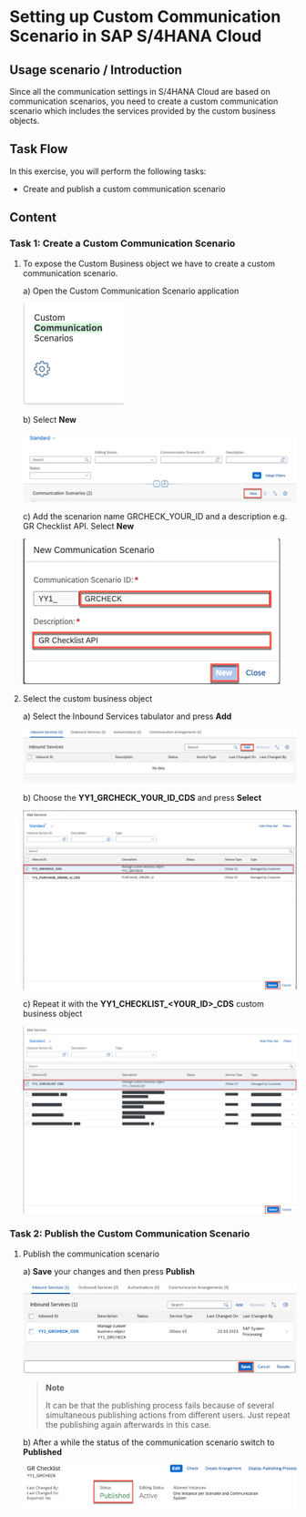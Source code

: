 # Setting up Custom Communication Scenario in SAP S/4HANA Cloud

## Usage scenario / Introduction 

Since all the communication settings in S/4HANA Cloud are based on communication scenarios, you need to create a custom communication scenario which includes the services provided by the custom business objects.


## Task Flow  

In this exercise, you will perform the following tasks:

* Create and publish a custom communication scenario


## Content

### Task 1: Create a Custom Communication Scenario

   1. To expose the Custom Business object we have to create a custom communication scenario.
      
      a) Open the Custom Communication Scenario application

         ![custom cs](./img/cs_app.png)

      b) Select **New**

         ![add cs](./img/cs_new.png)

      c) Add the scenarion name GRCHECK_YOUR_ID and a description e.g. GR Checklist API. Select **New**

         ![add cs](./img/cs_new2.png)

   2. Select the custom business object
     
      a) Select the Inbound Services tabulator and press **Add**
       
         ![add inbound service](./img/cs_add_inbound_service.png)
     
      b) Choose the **YY1_GRCHECK_YOUR_ID_CDS** and press **Select**

         ![select bo](./img/cs_select_service.png)

      c) Repeat it with the **YY1_CHECKLIST_\<YOUR_ID\>_CDS** custom business object

         ![select bo](./img/cs_checklist_select_service.png)

### Task 2: Publish the Custom Communication Scenario

   1. Publish the communication scenario
      
      a) **Save** your changes and then press **Publish**

         ![save and publish cs](./img/cs_save.png)

      > **Note**
      > 
      > It can be that the publishing process fails because of several simultaneous publishing actions from different users. Just repeat the publishing again afterwards in this case.
      
      b) After a while the status of the communication scenario switch to **Published**

         ![save and publish cs](./img/cs_published.png)
